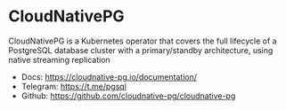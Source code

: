 # CloudNativePG

CloudNativePG is a Kubernetes operator that covers the full lifecycle of a PostgreSQL database cluster with a primary/standby architecture, using native streaming replication 

- Docs: https://cloudnative-pg.io/documentation/
- Telegram: https://t.me/pgsql
- Github: https://github.com/cloudnative-pg/cloudnative-pg
